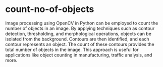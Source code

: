 # count-no-of-objects
Image processing using OpenCV in Python can be employed to count the number of objects in an image. By applying techniques such as contour detection, thresholding, and morphological operations, objects can be isolated from the background. Contours are then identified, and each contour represents an object. The count of these contours provides the total number of objects in the image. This approach is useful for applications like object counting in manufacturing, traffic analysis, and more.
